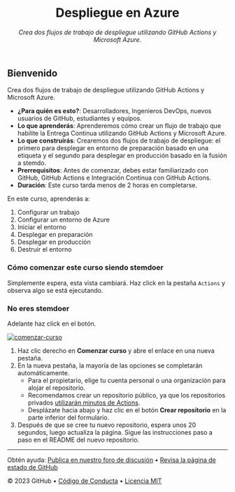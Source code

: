 <header>

# Despliegue en Azure

_Crea dos flujos de trabajo de despliegue utilizando GitHub Actions y Microsoft Azure._

</header>

## Bienvenido

Crea dos flujos de trabajo de despliegue utilizando GitHub Actions y Microsoft Azure.

- **¿Para quién es esto?**: Desarrolladores, Ingenieros DevOps, nuevos usuarios de GitHub, estudiantes y equipos.
- **Lo que aprenderás**: Aprenderemos cómo crear un flujo de trabajo que habilite la Entrega Continua utilizando GitHub Actions y Microsoft Azure.
- **Lo que construirás**: Crearemos dos flujos de trabajo de despliegue: el primero para desplegar en entorno de preparación basado en una etiqueta y el segundo para desplegar en producción basado en la fusión a stemdo.
- **Prerrequisitos**: Antes de comenzar, debes estar familiarizado con GitHub, GitHub Actions e Integración Continua con GitHub Actions.
- **Duración**: Este curso tarda menos de 2 horas en completarse.

En este curso, aprenderás a:

1. Configurar un trabajo
2. Configurar un entorno de Azure
3. Iniciar el entorno
4. Desplegar en preparación
5. Desplegar en producción
6. Destruir el entorno


### Cómo comenzar este curso siendo stemdoer

Simplemente espera, esta vista cambiará. 
Haz click en la pestaña ``Actions`` y observa algo se está ejecutando.

### No eres stemdoer

Adelante haz click en el botón.


[![comenzar-curso](https://user-images.githubusercontent.com/1221423/235727646-4a590299-ffe5-480d-8cd5-8194ea184546.svg)](https://github.com/new?template_name=deploy-to-azure&template_owner=classroom-sebasnaa&description=Mi+repositorio+clonado&visibility=public)

1. Haz clic derecho en **Comenzar curso** y abre el enlace en una nueva pestaña.
2. En la nueva pestaña, la mayoría de las opciones se completarán automáticamente.
   - Para el propietario, elige tu cuenta personal o una organización para alojar el repositorio.
   - Recomendamos crear un repositorio público, ya que los repositorios privados [utilizarán minutos de Actions](https://docs.github.com/billing/managing-billing-for-github-actions/about-billing-for-github-actions).
   - Desplázate hacia abajo y haz clic en el botón **Crear repositorio** en la parte inferior del formulario.
3. Después de que se cree tu nuevo repositorio, espera unos 20 segundos, luego actualiza la página. Sigue las instrucciones paso a paso en el README del nuevo repositorio.

<footer>

<!--
  <<< Notas del autor: Pie de página >>>
  Agrega un enlace para obtener soporte, página de estado de GitHub, código de conducta, enlace de licencia.
-->

---

Obtén ayuda: [Publica en nuestro foro de discusión](https://github.com/orgs/skills/discussions/categories/test-with-actions) &bull; [Revisa la página de estado de GitHub](https://www.githubstatus.com/)

&copy; 2023 GitHub &bull; [Código de Conducta](https://www.contributor-covenant.org/version/2/1/code_of_conduct/code_of_conduct.md) &bull; [Licencia MIT](https://gh.io/mit)

</footer>
